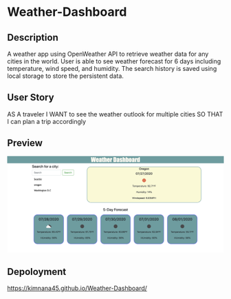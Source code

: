 # Weather-Dashboard

## Description 
A weather app using OpenWeather API to retrieve weather data for any cities in the world. User is able to see weather forecast for 6 days including temperature, wind speed, and humidity. The search history is saved using local storage to store the persistent data.

## User Story

AS A traveler
I WANT to see the weather outlook for multiple cities
SO THAT I can plan a trip accordingly

## Preview 

<img src="WeatherApp.png">

## Depoloyment 

https://kimnana45.github.io/Weather-Dashboard/


